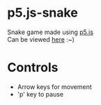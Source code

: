# p5.js-snake
Snake game made using [p5.js](https://p5js.org/)              
Can be viewed [here](https://danielgilchrist.github.io/p5.js-snake/) :~)

# Controls
- Arrow keys for movement 
- 'p' key to pause

